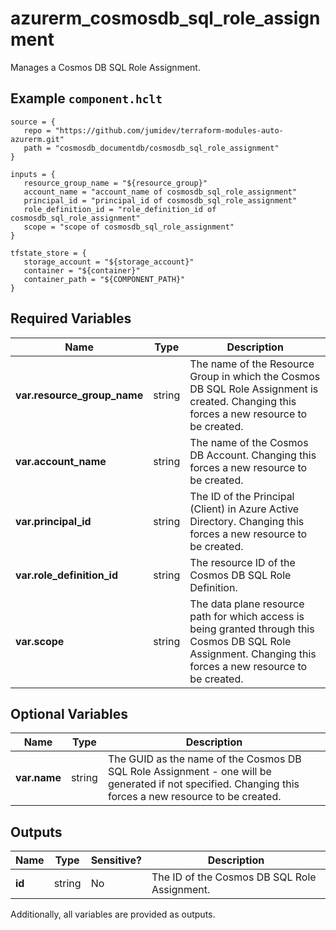 # azurerm_cosmosdb_sql_role_assignment

Manages a Cosmos DB SQL Role Assignment.

## Example `component.hclt`

```hcl
source = {
   repo = "https://github.com/jumidev/terraform-modules-auto-azurerm.git" 
   path = "cosmosdb_documentdb/cosmosdb_sql_role_assignment" 
}

inputs = {
   resource_group_name = "${resource_group}" 
   account_name = "account_name of cosmosdb_sql_role_assignment" 
   principal_id = "principal_id of cosmosdb_sql_role_assignment" 
   role_definition_id = "role_definition_id of cosmosdb_sql_role_assignment" 
   scope = "scope of cosmosdb_sql_role_assignment" 
}

tfstate_store = {
   storage_account = "${storage_account}" 
   container = "${container}" 
   container_path = "${COMPONENT_PATH}" 
}

```

## Required Variables

| Name | Type |  Description |
| ---- | --------- |  ----------- |
| **var.resource_group_name** | string |  The name of the Resource Group in which the Cosmos DB SQL Role Assignment is created. Changing this forces a new resource to be created. | 
| **var.account_name** | string |  The name of the Cosmos DB Account. Changing this forces a new resource to be created. | 
| **var.principal_id** | string |  The ID of the Principal (Client) in Azure Active Directory. Changing this forces a new resource to be created. | 
| **var.role_definition_id** | string |  The resource ID of the Cosmos DB SQL Role Definition. | 
| **var.scope** | string |  The data plane resource path for which access is being granted through this Cosmos DB SQL Role Assignment. Changing this forces a new resource to be created. | 

## Optional Variables

| Name | Type |  Description |
| ---- | --------- |  ----------- |
| **var.name** | string |  The GUID as the name of the Cosmos DB SQL Role Assignment - one will be generated if not specified. Changing this forces a new resource to be created. | 



## Outputs

| Name | Type | Sensitive? | Description |
| ---- | ---- | --------- | --------- |
| **id** | string | No  | The ID of the Cosmos DB SQL Role Assignment. | 

Additionally, all variables are provided as outputs.
